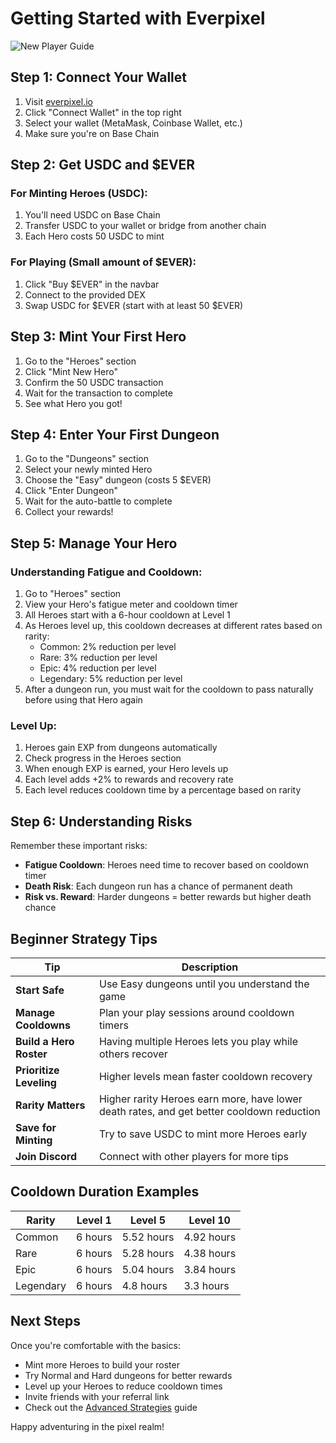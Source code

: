 # Getting Started with Everpixel

![New Player Guide](https://placeholder.com/wp-content/uploads/2018/10/placeholder.png)

## Step 1: Connect Your Wallet

1. Visit [everpixel.io](https://everpixel.io)
2. Click "Connect Wallet" in the top right
3. Select your wallet (MetaMask, Coinbase Wallet, etc.)
4. Make sure you're on Base Chain

## Step 2: Get USDC and $EVER

### For Minting Heroes (USDC):
1. You'll need USDC on Base Chain
2. Transfer USDC to your wallet or bridge from another chain
3. Each Hero costs 50 USDC to mint

### For Playing (Small amount of $EVER):
1. Click "Buy $EVER" in the navbar
2. Connect to the provided DEX
3. Swap USDC for $EVER (start with at least 50 $EVER)

## Step 3: Mint Your First Hero

1. Go to the "Heroes" section
2. Click "Mint New Hero"
3. Confirm the 50 USDC transaction
4. Wait for the transaction to complete
5. See what Hero you got!

## Step 4: Enter Your First Dungeon

1. Go to the "Dungeons" section
2. Select your newly minted Hero
3. Choose the "Easy" dungeon (costs 5 $EVER)
4. Click "Enter Dungeon"
5. Wait for the auto-battle to complete
6. Collect your rewards!

## Step 5: Manage Your Hero

### Understanding Fatigue and Cooldown:
1. Go to "Heroes" section
2. View your Hero's fatigue meter and cooldown timer
3. All Heroes start with a 6-hour cooldown at Level 1
4. As Heroes level up, this cooldown decreases at different rates based on rarity:
   - Common: 2% reduction per level
   - Rare: 3% reduction per level
   - Epic: 4% reduction per level
   - Legendary: 5% reduction per level
5. After a dungeon run, you must wait for the cooldown to pass naturally before using that Hero again

### Level Up:
1. Heroes gain EXP from dungeons automatically
2. Check progress in the Heroes section
3. When enough EXP is earned, your Hero levels up
4. Each level adds +2% to rewards and recovery rate
5. Each level reduces cooldown time by a percentage based on rarity

## Step 6: Understanding Risks

Remember these important risks:
- **Fatigue Cooldown**: Heroes need time to recover based on cooldown timer
- **Death Risk**: Each dungeon run has a chance of permanent death
- **Risk vs. Reward**: Harder dungeons = better rewards but higher death chance

## Beginner Strategy Tips

| Tip | Description |
|-----|-------------|
| **Start Safe** | Use Easy dungeons until you understand the game |
| **Manage Cooldowns** | Plan your play sessions around cooldown timers |
| **Build a Hero Roster** | Having multiple Heroes lets you play while others recover |
| **Prioritize Leveling** | Higher levels mean faster cooldown recovery |
| **Rarity Matters** | Higher rarity Heroes earn more, have lower death rates, and get better cooldown reduction |
| **Save for Minting** | Try to save USDC to mint more Heroes early |
| **Join Discord** | Connect with other players for more tips |

## Cooldown Duration Examples

| Rarity | Level 1 | Level 5 | Level 10 |
|--------|---------|---------|----------|
| Common | 6 hours | 5.52 hours | 4.92 hours |
| Rare | 6 hours | 5.28 hours | 4.38 hours |
| Epic | 6 hours | 5.04 hours | 3.84 hours |
| Legendary | 6 hours | 4.8 hours | 3.3 hours |

## Next Steps

Once you're comfortable with the basics:
- Mint more Heroes to build your roster
- Try Normal and Hard dungeons for better rewards
- Level up your Heroes to reduce cooldown times
- Invite friends with your referral link
- Check out the [Advanced Strategies](strategies.md) guide

Happy adventuring in the pixel realm!